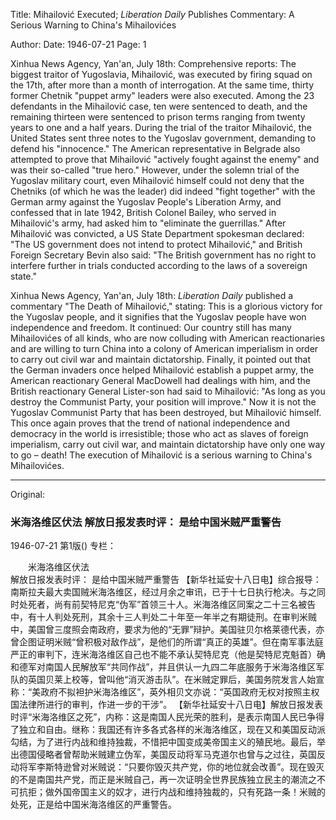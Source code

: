 Title: Mihailović Executed; *Liberation Daily* Publishes Commentary: A Serious Warning to China's Mihailovićes

Author:
Date: 1946-07-21
Page: 1

Xinhua News Agency, Yan'an, July 18th: Comprehensive reports: The biggest traitor of Yugoslavia, Mihailović, was executed by firing squad on the 17th, after more than a month of interrogation. At the same time, thirty former Chetnik "puppet army" leaders were also executed. Among the 23 defendants in the Mihailović case, ten were sentenced to death, and the remaining thirteen were sentenced to prison terms ranging from twenty years to one and a half years. During the trial of the traitor Mihailović, the United States sent three notes to the Yugoslav government, demanding to defend his "innocence." The American representative in Belgrade also attempted to prove that Mihailović "actively fought against the enemy" and was their so-called "true hero." However, under the solemn trial of the Yugoslav military court, even Mihailović himself could not deny that the Chetniks (of which he was the leader) did indeed "fight together" with the German army against the Yugoslav People's Liberation Army, and confessed that in late 1942, British Colonel Bailey, who served in Mihailović's army, had asked him to "eliminate the guerrillas." After Mihailović was convicted, a US State Department spokesman declared: "The US government does not intend to protect Mihailović," and British Foreign Secretary Bevin also said: "The British government has no right to interfere further in trials conducted according to the laws of a sovereign state."

Xinhua News Agency, Yan'an, July 18th: *Liberation Daily* published a commentary "The Death of Mihailović," stating: This is a glorious victory for the Yugoslav people, and it signifies that the Yugoslav people have won independence and freedom. It continued: Our country still has many Mihailovićes of all kinds, who are now colluding with American reactionaries and are willing to turn China into a colony of American imperialism in order to carry out civil war and maintain dictatorship. Finally, it pointed out that the German invaders once helped Mihailović establish a puppet army, the American reactionary General MacDowell had dealings with him, and the British reactionary General Lister-son had said to Mihailović: "As long as you destroy the Communist Party, your position will improve." Now it is not the Yugoslav Communist Party that has been destroyed, but Mihailović himself. This once again proves that the trend of national independence and democracy in the world is irresistible; those who act as slaves of foreign imperialism, carry out civil war, and maintain dictatorship have only one way to go – death! The execution of Mihailović is a serious warning to China's Mihailovićes.



<hr /> 

Original: 


### 米海洛维区伏法  解放日报发表时评：  是给中国米贼严重警告

1946-07-21
第1版()
专栏：

　　米海洛维区伏法  
    解放日报发表时评：
    是给中国米贼严重警告
    【新华社延安十八日电】综合报导：南斯拉夫最大卖国贼米海洛维区，经过月余之审讯，已于十七日执行枪决。与之同时处死者，尚有前契特尼克“伪军”首领三十人。米海洛维区同案之二十三名被告中，有十人判处死刑，其余十三人判处二十年至一年半之有期徒刑。在审判米贼中，美国曾三度照会南政府，要求为他的“无罪”辩护。美国驻贝尔格莱德代表，亦曾企图证明米贼“曾积极对敌作战”，是他们的所谓“真正的英雄”。但在南军事法庭严正的审判下，连米海洛维区自己也不能不承认契特尼克（他是契特尼克魁首）确和德军对南国人民解放军“共同作战”，并且供认一九四二年底服务于米海洛维区军队的英国贝莱上校等，曾叫他“消灭游击队”。在米贼定罪后，美国务院发言人始宣称：“美政府不拟袒护米海洛维区”，英外相贝文亦说：“英国政府无权对按照主权国法律所进行的审判，作进一步的干涉”。
    【新华社延安十八日电】解放日报发表时评“米海洛维区之死”，内称：这是南国人民光荣的胜利，是表示南国人民已争得了独立和自由。继称：我国还有许多各式各样的米海洛维区，现在又和美国反动派勾结，为了进行内战和维持独裁，不惜把中国变成美帝国主义的殖民地。最后，举出德国侵略者曾帮助米贼建立伪军，美国反动将军马克道尔也曾与之过往，英国反动将军李斯特逊曾对米贼说：“只要你毁灭共产党，你的地位就会改善”。现在毁灭的不是南国共产党，而正是米贼自己，再一次证明全世界民族独立民主的潮流之不可抗拒；做外国帝国主义的奴才，进行内战和维持独裁的，只有死路一条！米贼的处死，正是给中国米海洛维区的严重警告。
